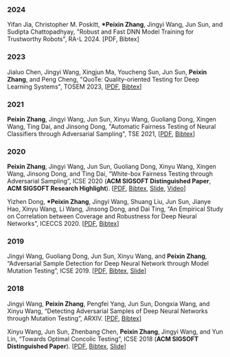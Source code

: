 ### 2024
Yifan Jia, Christopher M. Poskitt, **\*Peixin Zhang**, Jingyi Wang, Jun Sun, and Sudipta Chattopadhyay, "Robust and Fast DNN Model Training for Trustworthy Robots", RA-L 2024. \[PDF, Bibtex\]

### 2023
Jialuo Chen, Jingyi Wang, Xingjun Ma, Youcheng Sun, Jun Sun, **Peixin Zhang**, and Peng Cheng, "QuoTe: Quality-oriented Testing for Deep Learning Systems", TOSEM 2023, \[[PDF](http://pxzhang94.github.io/paper/ai_analysis/quote.pdf), [Bibtex](http://pxzhang94.github.io/bibtex/quote.html)\]

### 2021
**Peixin Zhang**, Jingyi Wang, Jun Sun, Xinyu Wang, Guoliang Dong, Xingen Wang, Ting Dai, and Jinsong Dong,
"Automatic Fairness Testing of Neural Classifiers through Adversarial Sampling", TSE 2021, \[[PDF](http://pxzhang94.github.io/paper/ai_analysis/tse_final.pdf), [Bibtex](http://pxzhang94.github.io/bibtex/adf.html)\]

### 2020
**Peixin Zhang**, Jingyi Wang, Jun Sun, Guoliang Dong, Xinyu Wang, Xingen Wang, Jinsong Dong, and Ting Dai, “White-box Fairness Testing through Adversarial Sampling”, ICSE 2020 (**ACM SIGSOFT Distinguished Paper**, **ACM SIGSOFT Research Highlight**). \[[PDF](http://pxzhang94.github.io/paper/ai_analysis/icse2020.pdf), [Bibtex](http://pxzhang94.github.io/bibtex/fairness_testing.html), [Slide](http://pxzhang94.github.io/slide/icse20.pdf), [Video](http://pxzhang94.github.io/video/icse20.mp4)\]

Yizhen Dong, **\*Peixin Zhang**, Jingyi Wang, Shuang Liu, Jun Sun, Jianye Hao, Xinyu Wang, Li Wang, Jinsong Dong, and Dai Ting, “An Empirical Study on Correlation between Coverage and Robustness for Deep Neural Networks”, ICECCS 2020. \[[PDF](http://pxzhang94.github.io/paper/ai_analysis/coverage_robustness.pdf), [Bibtex](http://pxzhang94.github.io/bibtex/coverage_robustness.html)\]

### 2019
Jingyi Wang, Guoliang Dong, Jun Sun, Xinyu Wang, and **Peixin Zhang**, “Adversarial Sample Detection for Deep Neural Network through Model Mutation Testing”, ICSE 2019. \[[PDF](http://pxzhang94.github.io/paper/ai_analysis/icse2019.pdf), [Bibtex](http://pxzhang94.github.io/bibtex/model_mutation.html), [Slide](http://pxzhang94.github.io/slide/icse19.pdf)\]

### 2018
Jingyi Wang, **Peixin Zhang**, Pengfei Yang, Jun Sun, Dongxia Wang, and Xinyu Wang, “Detecting Adversarial Samples of Deep Neural Networks through Mutation Testing”, ARXIV. \[[PDF](http://pxzhang94.github.io/paper/ai_analysis/input_mutation.pdf), [Bibtex](http://pxzhang94.github.io/bibtex/input_mutation.html)\]

Xinyu Wang, Jun Sun, Zhenbang Chen, **Peixin Zhang**, Jingyi Wang, and Yun Lin, “Towards Optimal Concolic Testing”, ICSE 2018 (**ACM SIGSOFT Distinguished Paper**). \[[PDF](http://pxzhang94.github.io/paper/concolic_testing/icse2018.pdf), [Bibtex](http://pxzhang94.github.io/bibtex/optimal_concolic.html), [Slide](http://pxzhang94.github.io/slide/icse18.pdf)\]



